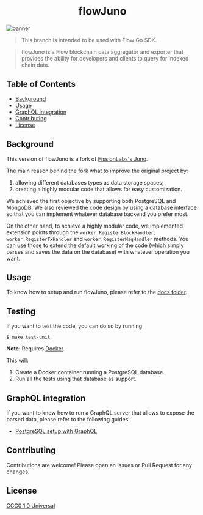 <div align="center">
  <h1> flowJuno </h1>
</div>

![banner](.docs/.img/logo.png)

> This branch is intended to be used with Flow Go SDK.

<!-- [![GitHub Workflow Status](https://img.shields.io/github/workflow/status/forbole/flowJuno/Tests)](https://github.com/forbole/flowJuno/actions?query=workflow%3ATests)
[![Go Report Card](https://goreportcard.com/badge/github.com/forbole/flowJuno)](https://goreportcard.com/report/github.com/forbole/flowJuno)
[![Codecov](https://img.shields.io/codecov/c/github/forbole/flowJuno)](https://codecov.io/gh/forbole/flowJuno/branch/cosmos-v0.40.x) -->

> flowJuno is a Flow blockchain data aggregator and exporter that provides the ability for developers and clients to query for indexed chain data.

## Table of Contents
  - [Background](#background)
  - [Usage](#usage)
  - [GraphQL integration](#graphql-integration)
  - [Contributing](#contributing)
  - [License](#license)

## Background
This version of flowJuno is a fork of [FissionLabs's Juno](https://github.com/fissionlabsio/juno). 

The main reason behind the fork what to improve the original project by: 

1. allowing different databases types as data storage spaces;
2. creating a highly modular code that allows for easy customization.

We achieved the first objective by supporting both PostgreSQL and MongoDB. We also reviewed the code design by using a database interface so that you can implement whatever database backend you prefer most. 

On the other hand, to achieve a highly modular code, we implemented extension points through the `worker.RegisterBlockHandler`, `worker.RegisterTxHandler` and `worker.RegisterMsgHandler` methods. You can use those to extend the default working of the code (which simply parses and saves the data on the database) with whatever operation you want.    

## Usage
To know how to setup and run flowJuno, please refer to the [docs folder](.docs).

## Testing
If you want to test the code, you can do so by running

```shell
$ make test-unit
```

**Note**: Requires [Docker](https://docker.com).

This will:
1. Create a Docker container running a PostgreSQL database.
2. Run all the tests using that database as support.

## GraphQL integration
If you want to know how to run a GraphQL server that allows to expose the parsed data, please refer to the following guides: 

- [PostgreSQL setup with GraphQL](.docs/postgres-graphql-setup.md)

## Contributing
Contributions are welcome! Please open an Issues or Pull Request for any changes.

## License
[CCC0 1.0 Universal](https://creativecommons.org/share-your-work/public-domain/cc0/)
